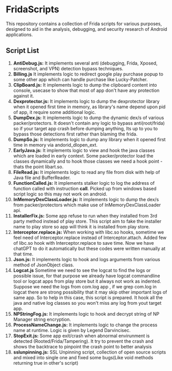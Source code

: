 # FridaScripts
This repository contains a collection of Frida scripts for various purposes, designed to aid in the analysis, debugging, and security research of Android applications.

## Script List

1. **AntiDebug.js:**
   It implements several anti (debugging, Frida, Xposed, screenshot, and VPN) detection bypass techniques.
2. **Billing.js**
   It implements logic to redirect google play purchase popup to some other app which can handle purchase like Lucky-Patcher.
3. **ClipBoard.js:**
   It implements logic to dump the clipboard content into console, usecase to show that most of app don't have any protection against it.
4. **Dexprotector.js:**
   It implements logic to dump the dexprotector library when it opened first time in memory, as library's name depend upon pid of app, it require
   some additional logic.
5. **DumpDex.js:**
    It implements logic to dump the dynamic dex/s of various packer/protectors. It doesn't contain any logic to bypass anti(root/frida)
   so if your target app crash before dumping anything, Its up to you to bypass those detections first rather than blaming the frida.
6. **DumpSo.js:**
   It implements logic to dump any library when it opened first time in memory via andorid_dlopen_ext.
7. **EarlyJava.js:**
   It implements logic to view and hook the java classes which are loaded in early context. Some packer/protector load the classes dynamically and to hook those classes we need
   a hook point - thats the point libart.so.
8. **FileRead.js:**
   It implements logic to read any file from disk with help of Java file and BufferReader.
9. **FunctionCalled.js:**
   It implements stalker logic to log the address of function called with instruction **call**. Picked up from windows based script logic so this may not work on android.
10. **InMemoryDexClassLoader.js:**
   It implements logic to dump the dex/s from packer/protectors which make use of InMemoryDexClassLoader api.
11. **InstallerFix.js:**
   Some app refuse to run when they installed from 3rd party method instead of play store. This script aim to fake the installer name to play store so app will think it is installed from play store.
12. **Interceptor.replace.js:**
   When working with libc.so hooks, sometime we feel need of Interceptor.replace instead of Interceptor.attach. Added few of libc.so hook with Interceptor.replace to save time. Now we have chatGPT to do it automatically but these codes were written manually at that time.
13. **Json.js:**
   It implements logic to hook and logs arguments from various method of JsonObject class.
14. **Logcat.js**
   Sometime we need to see the logcat to find the logs or possible issue, for that purpose we already have logcat commandline tool or logcat apps from play store but it always not work as indented. Suppose we need the logs from com.log app , if we grep com.log in logcat there are strong possibility that it may skip other  important logs of same app.
   So to help in this case, this script is prepared. It hook all the java and native log classes so you won't miss any log from yout target app.
15. **NPStringFog.js:**
   It implements logic to hook and decrypt string of NP Manager string encryption.
16. **ProcessNameChange.js:**
   It implements logic to change the process name at runtime. Logic is given by Legend Darvincisec.
17. **StopExit.js:**
   Some app exit/crash when abnormal envirunment is detected (Rooted/Frida/Tampering). It try to prevent the crash and shows the backtrace to pinpoint the crash point to better analysis
18. **sslunpinning.js:**
   SSL Unpinning script, collection of open source scripts and mixed into single one and fixed some bugs(Like void methods returning true in other's script)

